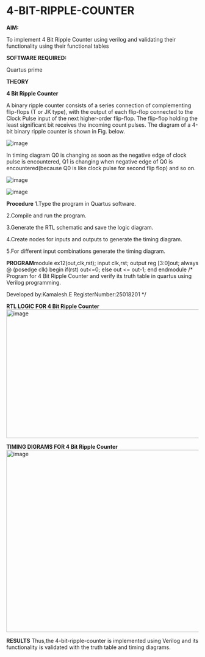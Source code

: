 # 4-BIT-RIPPLE-COUNTER

**AIM:**

To implement  4 Bit Ripple Counter using verilog and validating their functionality using their functional tables

**SOFTWARE REQUIRED:**

Quartus prime

**THEORY**

**4 Bit Ripple Counter**

A binary ripple counter consists of a series connection of complementing flip-flops (T or JK type), with the output of each flip-flop connected to the Clock Pulse input of the next higher-order flip-flop. The flip-flop holding the least significant bit receives the incoming count pulses. The diagram of a 4-bit binary ripple counter is shown in Fig. below.

![image](https://github.com/naavaneetha/4-BIT-RIPPLE-COUNTER/assets/154305477/cb4b74d4-31ab-4359-95d0-d22e67daba13)

In timing diagram Q0 is changing as soon as the negative edge of clock pulse is encountered, Q1 is changing when negative edge of Q0 is encountered(because Q0 is like clock pulse for second flip flop) and so on.

![image](https://github.com/naavaneetha/4-BIT-RIPPLE-COUNTER/assets/154305477/a573a7d6-014e-4e54-93e6-e2ac9530960b)

![image](https://github.com/naavaneetha/4-BIT-RIPPLE-COUNTER/assets/154305477/85e1958a-2fc1-49bb-9a9f-d58ccbf3663c)

**Procedure**
1.Type the program in Quartus software.

2.Compile and run the program.

3.Generate the RTL schematic and save the logic diagram.

4.Create nodes for inputs and outputs to generate the timing diagram.

5.For different input combinations generate the timing diagram. 



**PROGRAM**module ex12(out,clk,rst); input clk,rst; output reg [3:0]out; always @ (posedge clk) begin if(rst) out<=0; else out <= out-1; end endmodule /* Program for 4 Bit Ripple Counter and verify its truth table in quartus using Verilog programming.


 Developed by:Kamalesh.E RegisterNumber:25018201
*/

**RTL LOGIC FOR 4 Bit Ripple Counter**<img width="579" height="336" alt="image" src="https://github.com/user-attachments/assets/ab976c2e-96a3-4cdf-8563-7f232d8ec28c" />


**TIMING DIGRAMS FOR 4 Bit Ripple Counter**<img width="826" height="476" alt="image" src="https://github.com/user-attachments/assets/61b4afd9-0aad-4372-8ce2-85d7263775e0" />


**RESULTS** Thus,the 4-bit-ripple-counter is implemented using Verilog and its functionality is validated with the truth table and timing diagrams.
